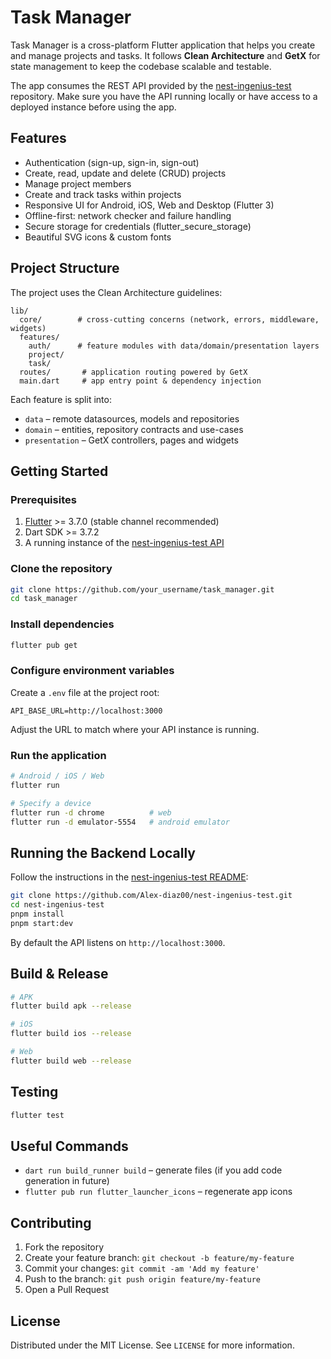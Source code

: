 # Task Manager

Task Manager is a cross-platform Flutter application that helps you create and manage projects and tasks.
It follows **Clean Architecture** and **GetX** for state management to keep the codebase scalable and testable.

The app consumes the REST API provided by the [nest-ingenius-test](https://github.com/Alex-diaz00/nest-ingenius-test) repository. Make sure you have the API running locally or have access to a deployed instance before using the app.

## Features

* Authentication (sign-up, sign-in, sign-out)
* Create, read, update and delete (CRUD) projects
* Manage project members
* Create and track tasks within projects
* Responsive UI for Android, iOS, Web and Desktop (Flutter 3)
* Offline-first: network checker and failure handling
* Secure storage for credentials (flutter_secure_storage)
* Beautiful SVG icons & custom fonts

## Project Structure

The project uses the Clean Architecture guidelines:

```text
lib/
  core/        # cross-cutting concerns (network, errors, middleware, widgets)
  features/
    auth/      # feature modules with data/domain/presentation layers
    project/
    task/
  routes/       # application routing powered by GetX
  main.dart     # app entry point & dependency injection
```

Each feature is split into:

* `data` – remote datasources, models and repositories
* `domain` – entities, repository contracts and use-cases
* `presentation` – GetX controllers, pages and widgets

## Getting Started

### Prerequisites

1. [Flutter](https://docs.flutter.dev/get-started/install) >= 3.7.0 (stable channel recommended)
2. Dart SDK >= 3.7.2
3. A running instance of the [nest-ingenius-test API](https://github.com/Alex-diaz00/nest-ingenius-test)

### Clone the repository

```bash
git clone https://github.com/your_username/task_manager.git
cd task_manager
```

### Install dependencies

```bash
flutter pub get
```

### Configure environment variables

Create a `.env` file at the project root:

```env
API_BASE_URL=http://localhost:3000
```

Adjust the URL to match where your API instance is running.

### Run the application

```bash
# Android / iOS / Web
flutter run

# Specify a device
flutter run -d chrome          # web
flutter run -d emulator-5554   # android emulator
```

## Running the Backend Locally

Follow the instructions in the [nest-ingenius-test README](https://github.com/Alex-diaz00/nest-ingenius-test#readme):

```bash
git clone https://github.com/Alex-diaz00/nest-ingenius-test.git
cd nest-ingenius-test
pnpm install
pnpm start:dev
```

By default the API listens on `http://localhost:3000`.

## Build & Release

```bash
# APK
flutter build apk --release

# iOS
flutter build ios --release

# Web
flutter build web --release
```

## Testing

```bash
flutter test
```

## Useful Commands

* `dart run build_runner build` – generate files (if you add code generation in future)
* `flutter pub run flutter_launcher_icons` – regenerate app icons

## Contributing

1. Fork the repository
2. Create your feature branch: `git checkout -b feature/my-feature`
3. Commit your changes: `git commit -am 'Add my feature'`
4. Push to the branch: `git push origin feature/my-feature`
5. Open a Pull Request

## License

Distributed under the MIT License. See `LICENSE` for more information.
